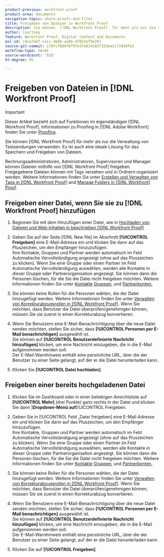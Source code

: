```yaml
---
product-previous: workfront-proof
product-area: documents
navigation-topic: share-proofs-and-files
title: Freigeben von Dateien in Workfront Proof
description: Sie können  [!DNL Workfront Proof]  für mehr als nur die Verwaltung von Testsendungen verwenden. Es ist auch eine ideale Lösung für das Speichern und Freigeben von Dateien.
author: Courtney
feature: Workfront Proof, Digital Content and Documents
exl-id: c4ca7a87-cacc-4b9b-aa9b-d7022ef9e267
source-git-commit: 178fcf680fbf97e3fa634182f161ba3c73439fe5
workflow-type: tm+mt
source-wordcount: '515'
ht-degree: 0%

---
```


# Freigeben von Dateien in [!DNL Workfront Proof]

>[!IMPORTANT]
>
>Dieser Artikel bezieht sich auf Funktionen im eigenständigen [!DNL Workfront Proof]. Informationen zu Proofing in [!DNL Adobe Workfront] finden Sie unter [Proofing](../../../review-and-approve-work/proofing/proofing.md).

Sie können [!DNL Workfront Proof] für mehr als nur die Verwaltung von Testsendungen verwenden. Es ist auch eine ideale Lösung für das Speichern und Freigeben von Dateien.

Rechnungsadministratoren, Administratoren, Supervisoren und Manager können Dateien mithilfe von [!DNL Workfront Proof] freigeben. Freigegebene Dateien können mit Tags versehen und in Ordnern organisiert werden. Weitere Informationen finden Sie unter [Erstellen und Verwalten von Tags in [!DNL Workfront Proof]](../../../workfront-proof/wp-work-proofsfiles/organize-your-work/create-and-manage-tags.md) and [Manage Folders in [!DNL Workfront] Proof](../../../workfront-proof/wp-work-proofsfiles/organize-your-work/manage-folders.md).

## Freigeben einer Datei, wenn Sie sie zu [!DNL Workfront Proof] hinzufügen

1. Beginnen Sie mit dem Hinzufügen einer Datei, wie in [Hochladen von Dateien und Web-Inhalten in beschrieben [!DNL Workfront Proof]](../../../workfront-proof/wp-work-proofsfiles/create-proofs-and-files/upload-files-web-content.md)
1. Geben Sie auf der Seite [!DNL New file] im Abschnitt **[!UICONTROL Freigeben]** eine E-Mail-Adresse ein und klicken Sie dann auf das Pluszeichen, um den Empfänger hinzuzufügen.\
   Ihre Kontakte, Gruppen und Partner werden automatisch im Feld Automatische Vervollständigung angezeigt (ohne auf das Pluszeichen zu klicken). Wenn Sie eine Gruppe oder einen Partner im Feld Automatische Vervollständigung auswählen, werden alle Kontakte in dieser Gruppe oder Partnerorganisation angezeigt. Sie können dann die Personen löschen, für die Sie die Datei nicht freigeben möchten. Weitere Informationen finden Sie unter [Kontakte](https://support.workfront.com/hc/en-us/sections/115000920808-Contacts) [Gruppen,](https://support.workfront.com/hc/en-us/sections/115000920828-Groups) und [Partnerkonten.](https://support.workfront.com/hc/en-us/sections/115000912107-Partner-accounts)

1. Sie können keine Rollen für die Personen wählen, die der Datei hinzugefügt werden. Weitere Informationen finden Sie unter [Verwalten von Korrekturabzugsrollen in [!DNL Workfront Proof]](../../../workfront-proof/wp-work-proofsfiles/share-proofs-and-files/manage-proof-roles.md). Wenn Sie möchten, dass Benutzer die Datei überprüfen/genehmigen können, müssen Sie sie zuerst in einen Korrekturabzug konvertieren.
1. Wenn Sie Benutzern eine E-Mail-Benachrichtigung über die neue Datei senden möchten, stellen Sie sicher, dass **[!UICONTROL Personen per E-Mail benachrichtigen]** ausgewählt ist.\
   Sie können auf **[!UICONTROL Benutzerdefinierte Nachricht hinzufügen]** klicken, um eine Nachricht einzugeben, die in die E-Mail aufgenommen werden soll.\
   Der E-Mail-Warnhinweis enthält eine persönliche URL, über die der Benutzer zu einer Seite gelangt, auf der er die Datei herunterladen kann.

1. Klicken Sie **[!UICONTROL Datei hochladen]**.

## Freigeben einer bereits hochgeladenen Datei

1. Klicken Sie im Dashboard oder in einer beliebigen Ansichtsliste auf **[!UICONTROL Mehr]** (drei Punkte) ganz rechts in der Datei und klicken Sie dann ]**Dropdown-Menü auf**[!UICONTROL  Freigeben.

1. Geben Sie in [!UICONTROL  Feld „Datei freigeben] eine E-Mail-Adresse ein und klicken Sie dann auf das Pluszeichen, um den Empfänger hinzuzufügen.\
   Ihre Kontakte, Gruppen und Partner werden automatisch im Feld Automatische Vervollständigung angezeigt (ohne auf das Pluszeichen zu klicken). Wenn Sie eine Gruppe oder einen Partner im Feld Automatische Vervollständigung auswählen, werden alle Kontakte in dieser Gruppe oder Partnerorganisation angezeigt. Sie können dann die Personen löschen, für die Sie die Datei nicht freigeben möchten. Weitere Informationen finden Sie unter [Kontakte](https://support.workfront.com/hc/en-us/sections/115000920808-Contacts) [Gruppen,](https://support.workfront.com/hc/en-us/sections/115000920828-Groups) und [Partnerkonten.](https://support.workfront.com/hc/en-us/sections/115000912107-Partner-accounts)

1. Sie können keine Rollen für die Personen wählen, die der Datei hinzugefügt werden. Weitere Informationen finden Sie unter [Verwalten von Korrekturabzugsrollen in [!DNL Workfront Proof]](../../../workfront-proof/wp-work-proofsfiles/share-proofs-and-files/manage-proof-roles.md). Wenn Sie möchten, dass Benutzer die Datei überprüfen/genehmigen können, müssen Sie sie zuerst in einen Korrekturabzug konvertieren.
1. Wenn Sie Benutzern eine E-Mail-Benachrichtigung über die neue Datei senden möchten, stellen Sie sicher, dass **[!UICONTROL Personen per E-Mail benachrichtigen]** ausgewählt ist.\
   Sie können auf **[!UICONTROL Benutzerdefinierte Nachricht hinzufügen]** klicken, um eine Nachricht einzugeben, die in die E-Mail aufgenommen werden soll.\
   Der E-Mail-Warnhinweis enthält eine persönliche URL, über die der Benutzer zu einer Seite gelangt, auf der er die Datei herunterladen kann.

1. Klicken Sie auf **[!UICONTROL Freigeben]**.
